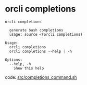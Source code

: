 # orcli completions

```
orcli completions

  generate bash completions
  usage: source <(orcli completions)

Usage:
  orcli completions
  orcli completions --help | -h

Options:
  --help, -h
    Show this help

```

code: [src/completions_command.sh](../src/completions_command.sh)
